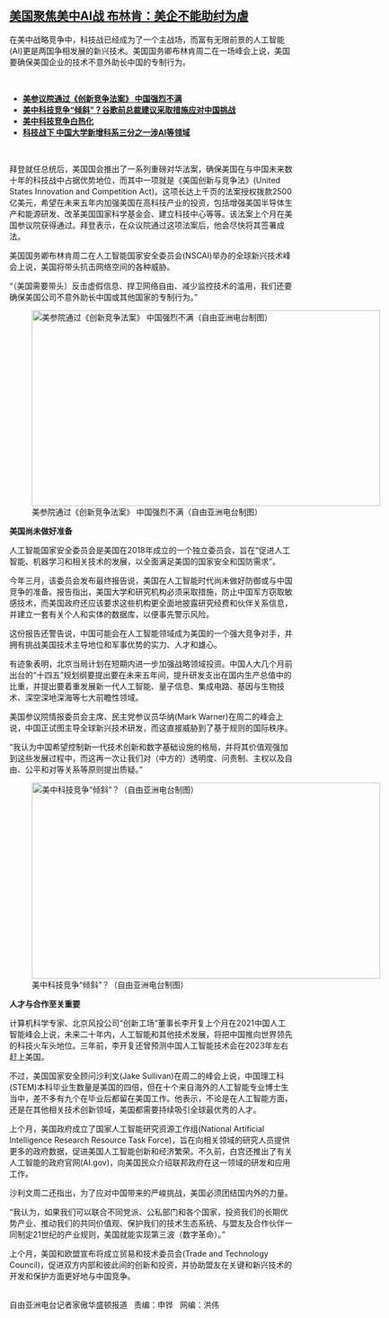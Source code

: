 <!--1626216120000-->
[美国聚焦美中AI战  布林肯：美企不能助纣为虐](https://www.rfa.org/mandarin/yataibaodao/junshiwaijiao/hc-07132021110922.html)
------

<p></p><p>在美中战略竞争中，科技战已经成为了一个主战场，而富有无限前景的人工智能<span>(AI)</span><span>更是两国争相发展的新兴技术。美国国务卿布林肯周二在一场峰会上说，美国要确保<span>美国企业的</span>技术不意外助长中国的专制行为。<p><br/></p><ul><li><a href="https://www.rfa.org/mandarin/yataibaodao/zhengzhi/jt-06092021151300.html"><strong>美参议院通过《创新竞争法案》 中国强烈不满</strong></a></li><li><strong><a href="https://www.rfa.org/mandarin/yataibaodao/jingmao/hj-01272021105919.html">美中科技竞争“倾斜”？谷歌前总裁建议采取措施应对中国挑战</a></strong></li><li><strong><a href="https://www.rfa.org/mandarin/yataibaodao/junshiwaijiao/hj-09022020110318.html">美中科技竞争白热化</a></strong></li><li><strong><a href="https://www.rfa.org/mandarin/Xinwen/5-06302021102334.html">科技战下 中国大学新增科系三分之一涉AI等领域</a></strong></li></ul><p><br/></p><p><span>拜登就任总统后，美国国会推出了一系列重磅对华法案，确保美国在与中国未来数十年的科技战中占据优势地位，而其中一项就是《美国创新与竞争法》</span><span>(United States Innovation and Competition Act)</span><span>。这项长达上千页的法案授权拨款</span><span>2500</span><span>亿美元，希望在未来五年内加强美国在高科技产业的投资，包括增强美国半导体生产和能源研发、改革美国国家科学基金会、建立科技中心等等。该法案上个月在美国参议院获得通过。拜登表示，在众议院通过这项法案后，他会尽快将其签署成法。</span></p><p><span>美国国务卿布林肯周二在人工智能国家安全委员会</span><span>(NSCAI)</span><span>举办的全球新兴技术峰会上说，美国将带头抗击网络空间的各种威胁。</span></p><p><span>“（美国需要带头）反击虚假信息、捍卫网络自由、减少监控技术的滥用，我们还要确保美国公司不意外助长中国或其他国家的专制行为。”</span></p><p><span><figure class="image-richtext image-inline captioned" style="width:620px;"><img alt="美参院通过《创新竞争法案》 中国强烈不满（自由亚洲电台制图）" height="348" src="https://www.rfa.org/mandarin/yataibaodao/junshiwaijiao/hc-07132021110922.html/hc0713.jpg/@@images/e77e0fb9-aee1-4ce9-b880-60bd9ef1d745.jpeg" title="hc0713.jpg" width="620"/><figcaption class="image-caption">美参院通过《创新竞争法案》 中国强烈不满（自由亚洲电台制图）</figcaption><small></small></figure></span></p><p><strong><span>美国尚未做好准备</span></strong></p><p><span>人工智能国家安全委员会是美国在</span><span>2018</span><span>年成立的一个独立委员会，旨在“促进人工智能、机器学习和相关技术的发展，以全面满足美国的国家安全和国防需求”。</span></p><p><span>今年三月，该委员会发布最终报告说，美国在人工智能时代尚未做好防御或与中国竞争的准备。报告指出，美国大学和研究机构必须采取措施，防止中国军方窃取敏感技术，而美国政府还应该要求这些机构更全面地披露研究经费和伙伴关系信息，并建立一套有关个人和实体的数据库，以便事先警示风险。</span></p><p><span>这份报告还警告说，中国可能会在人工智能领域成为美国的一个强大竞争对手，并拥有挑战美国技术主导地位和军事优势的实力、人才和雄心。</span></p><p><span>有迹象表明，北京当局计划在短期内进一步加强战略领域投资。中国人大几个月前出台的“十四五”规划纲要提出要在未来五年间，提升研发支出在国内生产总值中的比重，并提出要着重发展新一代人工智能、量子信息、集成电路、基因与生物技术、深空深地深海等七大前瞻性领域。</span></p><p><span>美国参议院情报委员会主席、民主党参议员华纳</span><span>(Mark Warner)</span><span>在周二的峰会上说，中国正试图主导全球新兴技术研发，而这直接威胁到了基于规则的国际秩序。</span></p><p><span>“我认为中国希望控制新一代技术创新和数字基础设施的格局，并将其价值观强加到这些发展过程中，而这再一次让我们对（中方的）透明度、问责制、主权以及自由、公平和对等关系等原则提出质疑。”</span></p><p><span><figure class="image-richtext image-inline captioned" style="width:620px;"><img alt="美中科技竞争“倾斜”？（自由亚洲电台制图）" height="349" src="https://www.rfa.org/mandarin/yataibaodao/junshiwaijiao/hc-07132021110922.html/hc0713a.jpg/@@images/079e2026-7322-4fbe-b0df-abaa20be3aee.jpeg" title="hc0713a.jpg" width="620"/><figcaption class="image-caption">美中科技竞争“倾斜”？（自由亚洲电台制图）</figcaption><small></small></figure></span></p><p><strong><span>人才与合作至关重要</span></strong></p><p><span>计算机科学专家、北京风投公司“创新工场”董事长李开复上个月在</span><span>2021</span><span>中国人工智能峰会上说，未来二十年内，人工智能和其他技术发展，将把中国推向世界领先的科技火车头地位。三年前，李开复还曾预测中国人工智能技术会在</span><span>2023</span><span>年左右赶上美国。</span></p><p><span>不过，美国国家安全顾问沙利文</span><span>(Jake Sullivan)</span><span>在周二的峰会上说，中国理工科</span><span>(STEM)</span><span>本科毕业生数量是美国的四倍，但在十个来自海外的人工智能专业博士生当中，差不多有九个在毕业后都留在美国工作。他表示，不论是在人工智能方面，还是在其他相关技术创新领域，美国都需要持续吸引全球最优秀的人才。</span></p><p><span>上个月，美国政府成立了国家人工智能研究资源工作组</span><span>(National Artificial Intelligence Research Resource Task Force)</span><span>，旨在向相关领域的研究人员提供更多的政府数据，促进美国人工智能创新和经济繁荣。不久前，白宫还推出了有关人工智能的政府官网</span><span>(AI.gov)</span><span>，向美国民众介绍联邦政府在这一领域的研发和应用工作。</span></p><p><span>沙利文周二还指出，为了应对中国带来的严峻挑战，美国必须团结国内外的力量。</span></p><p><span>“我认为，如果我们可以联合不同党派、公私部门和各个国家，投资我们的长期优势产业、推动我们的共同价值观、保护我们的技术生态系统、与盟友及合作伙伴一同制定</span><span>21</span><span>世纪的产业规则，美国就能实现第三波（数字革命）。”</span></p><p><span>上个月，美国和欧盟宣布将成立贸易和技术委员会</span><span>(Trade and Technology Council)</span><span>，促进双方内部和彼此间的创新和投资，并协助盟友在关键和新兴技术的开发和保护方面更好地与中国竞争。<p><br/>自由亚洲电台记者家傲华盛顿报道   责编：申铧   网编：洪伟</p></span></p></span></p>
